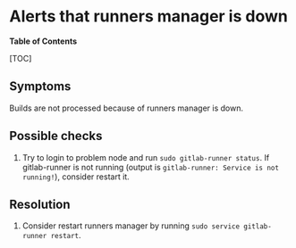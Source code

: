 # Alerts that runners manager is down

**Table of Contents**

[TOC]

## Symptoms

Builds are not processed because of runners manager is down.

## Possible checks

1. Try to login to problem node and run `sudo gitlab-runner status`. If gitlab-runner is not running (output is `gitlab-runner: Service is not running!`), consider restart it.

## Resolution

1. Consider restart runners manager by running `sudo service gitlab-runner restart`.
